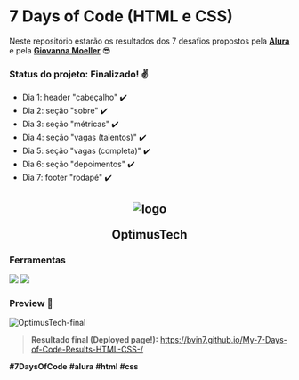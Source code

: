 # 7 Days of Code (HTML e CSS)
Neste repositório estarão os resultados dos 7 desafios propostos pela **[Alura](https://www.alura.com.br/)** e pela **[Giovanna Moeller](https://www.linkedin.com/in/giovannamoeller/)** 😎

### Status do projeto: Finalizado! ✌️
- Dia 1: header "cabeçalho" ✔️
- Dia 2: seção "sobre" ✔️
- Dia 3: seção "métricas" ✔️
- Dia 4: seção "vagas (talentos)" ✔️
- Dia 5: seção "vagas (completa)" ✔️
- Dia 6: seção "depoimentos" ✔️
- Dia 7: footer "rodapé" ✔️

<h2 align="center">

![logo](https://user-images.githubusercontent.com/104274422/205192975-bab67909-c206-426a-bfd3-72323b61ea34.svg)

OptimusTech

</h2>

### Ferramentas

<img src="https://img.shields.io/badge/HTML5-E34F26?style=for-the-badge&logo=html5&logoColor=white">
<img src="https://img.shields.io/badge/CSS3-1572B6?style=for-the-badge&logo=css3&logoColor=white">

### Preview 🔆
![OptimusTech-final](https://user-images.githubusercontent.com/104274422/205187641-844a4c22-ab62-4c01-8dd1-866240047d70.gif)

> **Resultado final (Deployed page!):** https://bvin7.github.io/My-7-Days-of-Code-Results-HTML-CSS-/

**#7DaysOfCode** **#alura** **#html** **#css**
